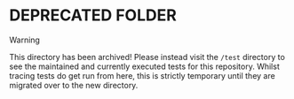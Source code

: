 # DEPRECATED FOLDER

> [!WARNING]  
> This directory has been archived! Please instead visit the `/test` directory to see the maintained and currently executed tests for this repository. Whilst tracing tests do get run from here, this is strictly temporary until they are migrated over to the new directory.
